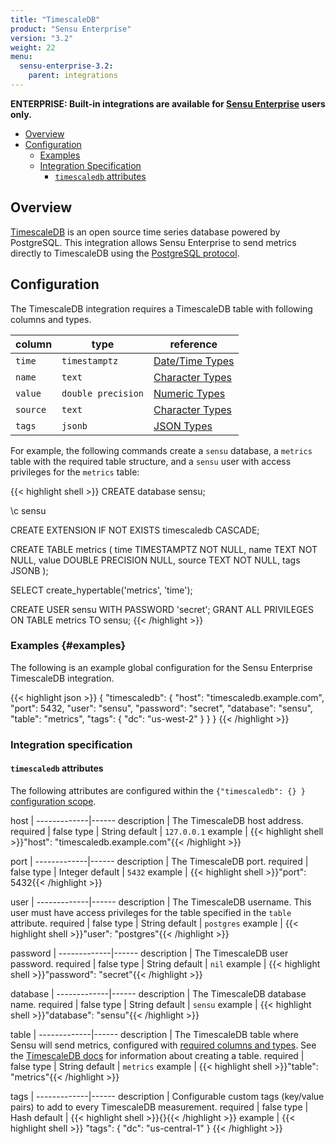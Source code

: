 ```yaml
---
title: "TimescaleDB"
product: "Sensu Enterprise"
version: "3.2"
weight: 22
menu:
  sensu-enterprise-3.2:
    parent: integrations
---
```

**ENTERPRISE: Built-in integrations are available for [Sensu Enterprise][1]
users only.**

- [Overview](#overview)
- [Configuration](#configuration)
  - [Examples](#examples)
  - [Integration Specification](#integration-specification)
    - [`timescaledb` attributes](#timescaledb-attributes)

## Overview

[TimescaleDB][2] is an open source time series database powered by PostgreSQL.
This integration allows Sensu Enterprise to send metrics directly to TimescaleDB using the [PostgreSQL protocol][4].

## Configuration

The TimescaleDB integration requires a TimescaleDB table with following columns and types.

| column | type | reference |
| --- | --- | --- |
| `time` | `timestamptz` | [Date/Time Types][6]
| `name` | `text` | [Character Types][7]
| `value` | `double precision` | [Numeric Types][8]
| `source` | `text` | [Character Types][7]
| `tags` | `jsonb` | [JSON Types][9]

For example, the following commands create a `sensu` database, a `metrics` table with the required table structure, and a `sensu` user with access privileges for the `metrics` table:

{{< highlight shell >}}
CREATE database sensu;

\c sensu

CREATE EXTENSION IF NOT EXISTS timescaledb CASCADE;

CREATE TABLE metrics (
    time    TIMESTAMPTZ        NOT NULL,
    name    TEXT               NOT NULL,
    value   DOUBLE PRECISION   NULL,
    source  TEXT               NOT NULL,
    tags    JSONB
);

SELECT create_hypertable('metrics', 'time');

CREATE USER sensu WITH PASSWORD 'secret';
GRANT ALL PRIVILEGES ON TABLE metrics TO sensu;
{{< /highlight >}}

### Examples {#examples}

The following is an example global configuration for the Sensu Enterprise
TimescaleDB integration.

{{< highlight json >}}
{
  "timescaledb": {
    "host": "timescaledb.example.com",
    "port": 5432,
    "user": "sensu",
    "password": "secret",
    "database": "sensu",
    "table": "metrics",
    "tags": {
      "dc": "us-west-2"
    }
  }
}
{{< /highlight >}}

### Integration specification

#### `timescaledb` attributes

The following attributes are configured within the `{"timescaledb": {} }`
[configuration scope][3].

host         | 
-------------|------
description  | The TimescaleDB host address.
required     | false
type         | String
default      | `127.0.0.1`
example      | {{< highlight shell >}}"host": "timescaledb.example.com"{{< /highlight >}}

port         | 
-------------|------
description  | The TimescaleDB port.
required     | false
type         | Integer
default      | `5432`
example      | {{< highlight shell >}}"port": 5432{{< /highlight >}}

user         | 
-------------|------
description  | The TimescaleDB username. This user must have access privileges for the table specified in the `table` attribute.
required     | false
type         | String
default      | `postgres`
example      | {{< highlight shell >}}"user": "postgres"{{< /highlight >}}

password     | 
-------------|------
description  | The TimescaleDB user password.
required     | false
type         | String
default      | `nil`
example      | {{< highlight shell >}}"password": "secret"{{< /highlight >}}

database     | 
-------------|------
description  | The TimescaleDB database name.
required     | false
type         | String
default      | `sensu`
example      | {{< highlight shell >}}"database": "sensu"{{< /highlight >}}

table        | 
-------------|------
description  | The TimescaleDB table where Sensu will send metrics, configured with [required columns and types][10]. See the [TimescaleDB docs][5] for information about creating a table.
required     | false
type         | String
default      | `metrics`
example      | {{< highlight shell >}}"table": "metrics"{{< /highlight >}}

tags         | 
-------------|------
description  | Configurable custom tags (key/value pairs) to add to every TimescaleDB measurement.
required     | false
type         | Hash
default      | {{< highlight shell >}}{}{{< /highlight >}}
example      | {{< highlight shell >}}
"tags": {
  "dc": "us-central-1"
}
{{< /highlight >}}

[1]: /sensu-enterprise
[2]: https://www.timescale.com/
[3]: /sensu-core/latest/reference/configuration#configuration-scopes
[4]: https://www.postgresql.org/docs/current/static/protocol.html
[5]: https://docs.timescale.com
[6]: https://www.postgresql.org/docs/current/static/datatype-datetime.html
[7]: https://www.postgresql.org/docs/current/static/datatype-character.html
[8]: https://www.postgresql.org/docs/current/static/datatype-numeric.html
[9]: https://www.postgresql.org/docs/current/static/datatype-json.html
[10]: #configuration
